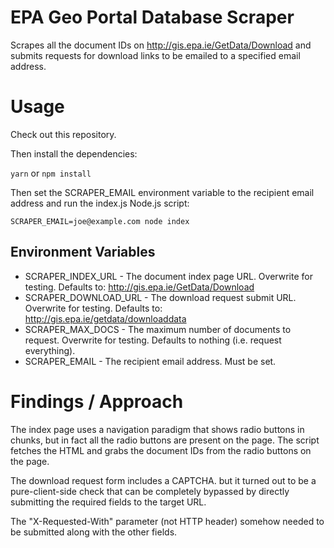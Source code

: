 # EPA Geo Portal Database Scraper

Scrapes all the document IDs on http://gis.epa.ie/GetData/Download and submits requests for download links to be emailed to a specified email address.

# Usage

Check out this repository.

Then install the dependencies:

`yarn` or `npm install`

Then set the SCRAPER_EMAIL environment variable to the recipient email address and run the index.js Node.js script:

`SCRAPER_EMAIL=joe@example.com node index`

## Environment Variables

* SCRAPER_INDEX_URL - The document index page URL. Overwrite for testing. Defaults to: http://gis.epa.ie/GetData/Download
* SCRAPER_DOWNLOAD_URL - The download request submit URL. Overwrite for testing. Defaults to: http://gis.epa.ie/getdata/downloaddata
* SCRAPER_MAX_DOCS - The maximum number of documents to request. Overwrite for testing. Defaults to nothing (i.e. request everything).
* SCRAPER_EMAIL - The recipient email address. Must be set.

# Findings / Approach

The index page uses a navigation paradigm that shows radio buttons in chunks, but in fact all the radio buttons are present on the page. The script fetches the HTML and grabs the document IDs from the radio buttons on the page.

The download request form includes a CAPTCHA. but it turned out to be a pure-client-side check that can be completely bypassed by directly submitting the required fields to the target URL.

The "X-Requested-With" parameter (not HTTP header) somehow needed to be submitted along with the other fields.
